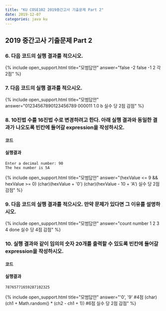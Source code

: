```yaml
---
title: "KU COSE102 2019중간고사 기출문제 Part 2"
date: 2019-12-07
categories: java ku
---
```


## 2019 중간고사 기출문제 Part 2

### 6. 다음 코드의 실행 결과를 적으시오.

<script src="https://gist.github.com/DetegiCE/d696518a0ea191a252a153fdc39dbde8.js"></script>

{% include open_support.html title="모범답안" answer="false
-2
false
-1
2
각 2점" %}

### 7. 다음 코드의 실행 결과를 적으시오.

<script src="https://gist.github.com/DetegiCE/ecbe0eaf4c33e103541ea8e74af89dd4.js"></script>

{% include open_support.html title="모범답안" answer="01234567890123456789
000011      1.0    b
실수 당 2점 감점" %}

### 8. 10진법 수를 16진법 수로 변경하려고 한다. 아래 실행 결과와 동일한 결과가 나오도록 빈칸에 들어갈 expression을 작성하시오.

#### 코드

<script src="https://gist.github.com/DetegiCE/5bd5f6968e75527f649d837c3eb8848d.js"></script>

#### 실행결과

```
Enter a decimal number: 90
The hex number is 5A
```

{% include open_support.html title="모범답안" answer="(hexValue <= 9 && hexValue >= 0)
(char)(hexValue + '0')
(char)(hexValue - 10 + 'A')
실수 당 2점 감점" %}

### 9. 다음 코드의 실행 결과를 적으시오. 만약 문제가 있다면 그 이유를 설명하시오.

<script src="https://gist.github.com/DetegiCE/4f5d103b6705f6c0bbf135b88dbad7ae.js"></script>

{% include open_support.html title="모범답안" answer="count number
1
2
3
4
done
실수 당 4점 감점" %}

### 10. 실행 결과와 같이 임의의 숫자 20개를 출력할 수 있도록 빈칸에 들어갈 expression을 작성하시오.

#### 코드

<script src="https://gist.github.com/DetegiCE/edb9a9c44c7beb43a80f70d6c8dc1a9c.js"></script>

#### 실행결과

```
78765771659287102325
```

{% include open_support.html title="모범답안" answer="'0', '9' #4점
(char) (ch1 + Math.random() * (ch2 - ch1 + 1)) #6점
실수 당 2점 감점" %}
